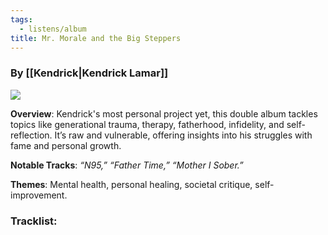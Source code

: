 ```yaml
---
tags:
  - listens/album
title: Mr. Morale and the Big Steppers
---
```

### By [[Kendrick|Kendrick Lamar]]

![](https://upload.wikimedia.org/wikipedia/en/e/e1/Kendrick_Lamar_-_Mr._Morale_%26_the_Big_Steppers.png)

**Overview**: Kendrick's most personal project yet, this double album tackles topics like generational trauma, therapy, fatherhood, infidelity, and self-reflection. It’s raw and vulnerable, offering insights into his struggles with fame and personal growth.

**Notable Tracks**: _“N95,” “Father Time,” “Mother I Sober.”_

**Themes**: Mental health, personal healing, societal critique, self-improvement.

### Tracklist: